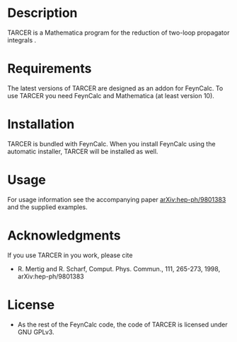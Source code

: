 # Description
TARCER is a Mathematica program for the reduction of two-loop propagator integrals .

# Requirements

The latest versions of TARCER are designed as an addon for FeynCalc. To use TARCER you need FeynCalc and Mathematica (at least version 10).

# Installation

TARCER is bundled with FeynCalc. When you install FeynCalc using the automatic installer, TARCER will be installed as well.

# Usage

For usage information see the accompanying paper [arXiv:hep-ph/9801383](https://arxiv.org/abs/hep-ph/9801383) and the supplied examples.

# Acknowledgments

If you use TARCER in you work, please cite

* R. Mertig and R. Scharf, Comput. Phys. Commun., 111, 265-273, 1998, arXiv:hep-ph/9801383

# License

* As the rest of the FeynCalc code, the code of TARCER is licensed under GNU GPLv3.
